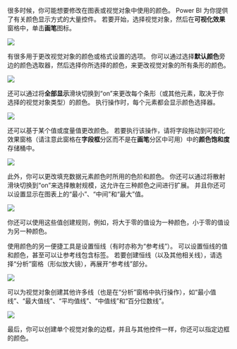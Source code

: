 很多时候，你可能想要修改在图表或视觉对象中使用的颜色。 Power BI 为你提供了有关颜色显示方式的大量控件。 若要开始，选择视觉对象，然后在**可视化效果**窗格中，单击**画笔**图标。

![](media/3-9a-modifying-colors/3-9a_1.png)

有很多用于更改视觉对象的颜色或格式设置的选项。 你可以通过选择**默认颜色**旁边的颜色选取器，然后选择你所选择的颜色，来更改视觉对象的所有条形的颜色。

![](media/3-9a-modifying-colors/3-9a_2.png)

还可以通过将**全部显示**滑块切换到“on”来更改每个条形（或其他元素，取决于你选择的视觉对象类型）的颜色。 执行操作时，每个元素都会显示颜色选择器。

![](media/3-9a-modifying-colors/3-9a_3.png)

还可以基于某个值或度量值更改颜色。 若要执行该操作，请将字段拖动到可视化效果窗格（请注意此窗格在**字段框**分区而不是在**画笔**分区中可用）中的**颜色饱和度**存储桶中。

![](media/3-9a-modifying-colors/3-9a_4.png)

此外，你可以更改填充数据元素颜色时所用的色阶和颜色。 你还可以通过将散射滑块切换到“on”来选择散射规模，这允许在三种颜色之间进行扩展。 并且你还可以设置显示在图表上的“最小”、“中间”和“最大”值。

![](media/3-9a-modifying-colors/3-9a_5.png)

你还可以使用这些值创建规则，例如，将大于零的值设为一种颜色，小于零的值设为另一种颜色。

使用颜色的另一便捷工具是设置恒线（有时亦称为“参考线”）。 可以设置恒线的值和颜色，甚至可以让参考线包含标签。 若要创建恒线（以及其他相关线），请选择“分析”窗格（形似放大镜），再展开“参考线”部分。

![](media/3-9a-modifying-colors/3-9a_6.png)

可以为视觉对象创建其他许多线（也是在“分析”窗格中执行操作），如“最小值线”、“最大值线”、“平均值线”、“中值线”和“百分位数线”。

![](media/3-9a-modifying-colors/3-9a_7.png)

最后，你可以创建单个视觉对象的边框，并且与其他控件一样，你还可以指定边框的颜色。

